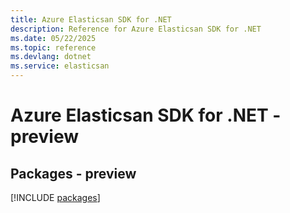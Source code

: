 ```yaml
---
title: Azure Elasticsan SDK for .NET
description: Reference for Azure Elasticsan SDK for .NET
ms.date: 05/22/2025
ms.topic: reference
ms.devlang: dotnet
ms.service: elasticsan
---
```

# Azure Elasticsan SDK for .NET - preview
## Packages - preview
[!INCLUDE [packages](elasticsan-index.md)]
